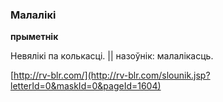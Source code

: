 ### Малалікі
**прыметнік**

Невялікі па колькасці. || назоўнік: малалікасць.

<a rel="author">[http://rv-blr.com/](http://rv-blr.com/slounik.jsp?letterId=0&maskId=0&pageId=1604)</a>
